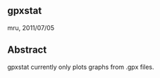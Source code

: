 gpxstat
-------

mru, 2011/07/05


Abstract
--------

gpxstat currently only plots graphs from .gpx files.
